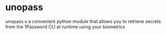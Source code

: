 # unopass
unopass s a convenient python module that allows you to retrieve secrets from the 1Password CLI at runtime using your biometrics
